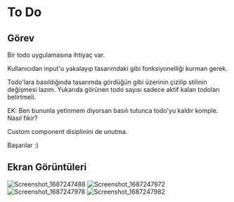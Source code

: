# To Do

## Görev

Bir todo uygulamasına ihtiyaç var.

Kullanıcıdan input'u yakalayıp tasarımdaki gibi fonksiyonelliği kurman gerek.

Todo'lara basıldığında tasarımda gördüğün gibi üzerinin çizilip stilinin değişmesi lazım.
Yukarıda görünen todo sayısı sadece aktif kalan todoları belirtmeli.

EK: Ben bununla yetinmem diyorsan basılı tutunca todo'yu kaldır komple. Nasıl fikir?

Custom component disiplinini de unutma.

Başarılar :)

## Ekran Görüntüleri

![Screenshot_1687247488](https://github.com/yusufcandmrz/to-do/assets/93606208/02635b10-0ffa-49ad-9ce2-a7f906edac31)
![Screenshot_1687247972](https://github.com/yusufcandmrz/to-do/assets/93606208/57faa35a-e9d9-464d-a769-66b3a783fe36)
![Screenshot_1687247978](https://github.com/yusufcandmrz/to-do/assets/93606208/baf2779a-21f3-4d1c-b09f-48b1c6fd28e3)
![Screenshot_1687247982](https://github.com/yusufcandmrz/to-do/assets/93606208/0ab65f72-fe92-4798-a891-2693b6a560b0)
